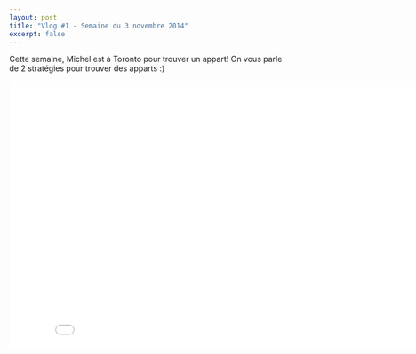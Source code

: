 ```yaml
---
layout: post
title: "Vlog #1 - Semaine du 3 novembre 2014"
excerpt: false
---
```


Cette semaine, Michel est à Toronto pour trouver un appart! On vous parle de 2 stratégies pour trouver des apparts :)

<iframe width="853" height="480" src="//www.youtube.com/embed/COERVCZ8m10" frameborder="0" allowfullscreen></iframe>
